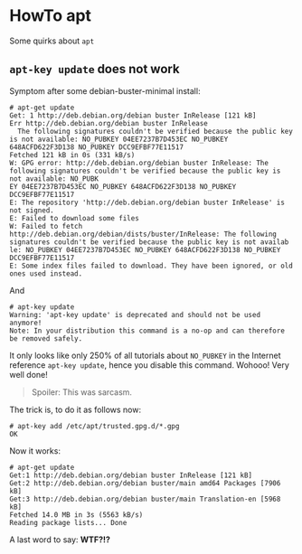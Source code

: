 # HowTo apt

Some quirks about `apt`

## `apt-key update` does not work

Symptom after some debian-buster-minimal install:

```
# apt-get update
Get: 1 http://deb.debian.org/debian buster InRelease [121 kB]                                                                                              
Err http://deb.debian.org/debian buster InRelease                                                                                                          
  The following signatures couldn't be verified because the public key is not available: NO_PUBKEY 04EE7237B7D453EC NO_PUBKEY 648ACFD622F3D138 NO_PUBKEY DCC9EFBF77E11517    
Fetched 121 kB in 0s (331 kB/s)                                                                                                                                              
W: GPG error: http://deb.debian.org/debian buster InRelease: The following signatures couldn't be verified because the public key is not available: NO_PUBK
EY 04EE7237B7D453EC NO_PUBKEY 648ACFD622F3D138 NO_PUBKEY DCC9EFBF77E11517                                                                                                    
E: The repository 'http://deb.debian.org/debian buster InRelease' is not signed.                                                                           
E: Failed to download some files                                                                                                                                             
W: Failed to fetch http://deb.debian.org/debian/dists/buster/InRelease: The following signatures couldn't be verified because the public key is not availab
le: NO_PUBKEY 04EE7237B7D453EC NO_PUBKEY 648ACFD622F3D138 NO_PUBKEY DCC9EFBF77E11517                                                                                         
E: Some index files failed to download. They have been ignored, or old ones used instead.                                                                                    
```

And

```
# apt-key update
Warning: 'apt-key update' is deprecated and should not be used anymore!
Note: In your distribution this command is a no-op and can therefore be removed safely.
```

It only looks like only 250% of all tutorials about `NO_PUBKEY` in the Internet reference `apt-key update`, hence you disable this command.
Wohooo!  Very well done!  

> Spoiler: This was sarcasm.

The trick is, to do it as follows now:

```
# apt-key add /etc/apt/trusted.gpg.d/*.gpg
OK
```

Now it works:

```
# apt-get update
Get:1 http://deb.debian.org/debian buster InRelease [121 kB]
Get:2 http://deb.debian.org/debian buster/main amd64 Packages [7906 kB]
Get:3 http://deb.debian.org/debian buster/main Translation-en [5968 kB]
Fetched 14.0 MB in 3s (5563 kB/s)
Reading package lists... Done
```

A last word to say:  **WTF?!?**
